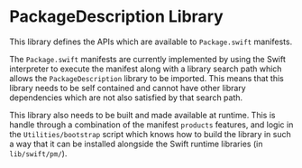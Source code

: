 # PackageDescription Library

This library defines the APIs which are available to `Package.swift` manifests.

The `Package.swift` manifests are currently implemented by using the Swift
interpreter to execute the manifest along with a library search path which
allows the `PackageDescription` library to be imported. This means that this
library needs to be self contained and cannot have other library dependencies
which are not also satisfied by that search path.

This library also needs to be built and made available at runtime. This is
handle through a combination of the manifest `products` features, and logic in
the `Utilities/bootstrap` script which knows how to build the library in such a
way that it can be installed alongside the Swift runtime libraries (in
`lib/swift/pm/`).

